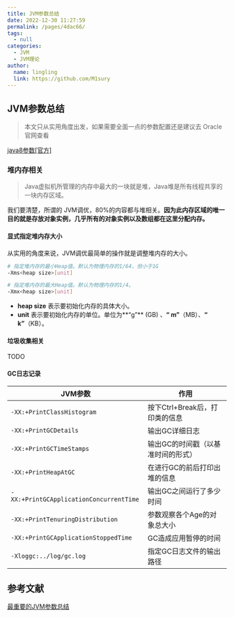 ```yaml
---
title: JVM参数总结
date: 2022-12-30 11:27:59
permalink: /pages/4dac66/
tags: 
  - null
categories: 
  - JVM
  - JVM理论
author: 
  name: lingling
  link: https://github.com/M1sury
---
```


## JVM参数总结

> 本文只从实用角度出发，如果需要全面一点的参数配置还是建议去 Oracle 官网查看

[java8参数[官方]](https://docs.oracle.com/javase/8/docs/technotes/tools/unix/java.html)

### 堆内存相关

> Java虚拟机所管理的内存中最大的一块就是堆，Java堆是所有线程共享的一块内存区域。

我们要清楚，所谓的 JVM调优，80%的内容都与堆相关。**因为此内存区域的唯一目的就是存放对象实例，几乎所有的对象实例以及数组都在这里分配内存。**

#### 显式指定堆内存大小

从实用的角度来说，JVM调优最简单的操作就是调整堆内存的大小。

```bash
# 指定堆内存的最小Heap值。默认为物理内存的1/64，但小于1G
-Xms<heap size>[unit] 

# 指定堆内存的最大Heap值。默认为物理内存的1/4。
-Xmx<heap size>[unit]
```

- **heap size** 表示要初始化内存的具体大小。
- **unit** 表示要初始化内存的单位。单位为**“g”** (GB) 、**“ m”**（MB）、**“ k”**（KB）。



#### 垃圾收集相关

TODO

#### GC日志记录

| JVM参数                                 | 作用                               |
| --------------------------------------- | ---------------------------------- |
| `-XX:+PrintClassHistogram`              | 按下Ctrl+Break后，打印类的信息     |
| `-XX:+PrintGCDetails`                   | 输出GC详细日志                     |
| `-XX:+PrintGCTimeStamps`                | 输出GC的时间戳（以基准时间的形式） |
| `-XX:+PrintHeapAtGC`                    | 在进行GC的前后打印出堆的信息       |
| `-XX:+PrintGCApplicationConcurrentTime` | 输出GC之间运行了多少时间           |
| `-XX:+PrintTenuringDistribution`        | 参数观察各个Age的对象总大小        |
| `-XX:+PrintGCApplicationStoppedTime`    | GC造成应用暂停的时间               |
| `-Xloggc:../log/gc.log`                 | 指定GC日志文件的输出路径           |

















## 参考文献

[最重要的JVM参数总结](https://www.baeldung.com/jvm-parameters)





